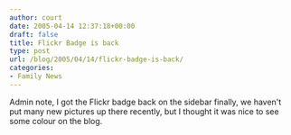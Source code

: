 ```yaml
---
author: court
date: 2005-04-14 12:37:18+00:00
draft: false
title: Flickr Badge is back
type: post
url: /blog/2005/04/14/flickr-badge-is-back/
categories:
- Family News
---
```


Admin note, I got the Flickr badge back on the sidebar finally, we haven't put many new pictures up there recently, but I thought it was nice to see some colour on the blog.
